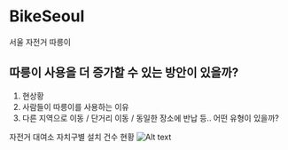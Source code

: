 # BikeSeoul
서울 자전거 따릉이

## 따릉이 사용을 더 증가할 수 있는 방안이 있을까?
1. 현상황
2. 사람들이 따릉이를 사용하는 이유
3. 다른 지역으로 이동 / 단거리 이동 / 동일한 장소에 반납 등.. 어떤 유형이 있을까? 

자전거 대여소 자치구별 설치 건수 현황
![Alt text](/img/1stationNum.jpg '자치구별 설치건수')
